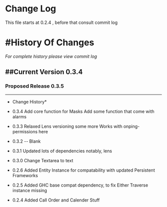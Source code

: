 
Change Log
==================
This file starts at 0.2.4 , before that consult commit log

#History Of Changes
=================

*For complete history please view commit log*

##Current Version 0.3.4
--------------------------	


### Proposed Release 0.3.5
----------------------------



* Change History* 
+ 0.3.4
  Add core function for Masks
  Add some function that come with alarms
+ 0.3.3
  Relaxed Lens versioning some more
  Works with onping-permissions here 
+ 0.3.2 -- Blank
+ 0.3.1
  Updated lots of dependencies
  notably, lens
+ 0.3.0
  Change Textarea to text

+ 0.2.6
  Added Entity Instance for compatability with updated Persistent Frameworks
+ 0.2.5	
  Added GHC base compat dependency, to fix Either Traverse instance missing 
+ 0.2.4
  Added Call Order and Calender Stuff
